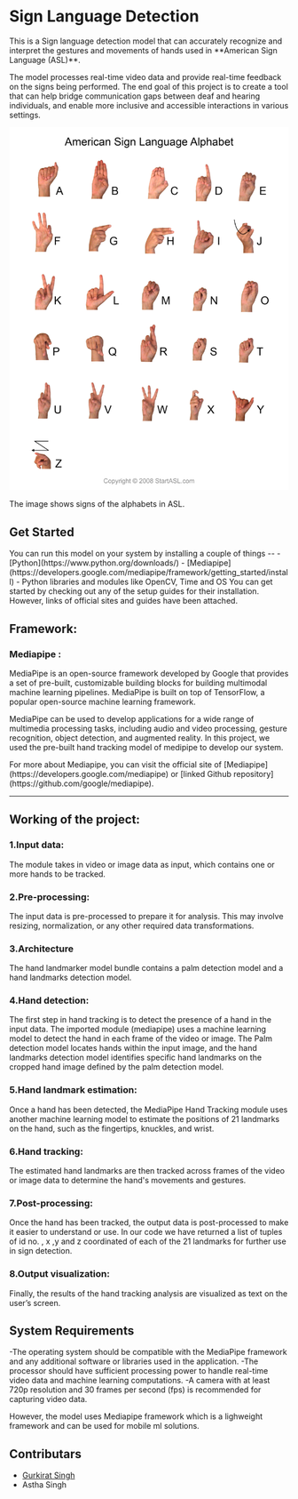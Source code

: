# Sign Language Detection

<p>This is a Sign language detection model that can accurately recognize and interpret the gestures and movements of hands used in **American Sign Language (ASL)**.</p>
<p>
The model processes real-time video data and provide real-time feedback on the signs being performed. The end goal of this project is to create a tool that can help bridge communication gaps between deaf and hearing individuals, and enable more inclusive and accessible interactions in various settings.
</p>

![American Sign Language](sign-language-alphabet.png)
<p>The image shows signs of the alphabets in ASL.</p>


## Get Started

<p>You can run this model on your system by installing a couple of things --
- [Python](https://www.python.org/downloads/)
- [Mediapipe](https://developers.google.com/mediapipe/framework/getting_started/install)
- Python libraries and modules like OpenCV, Time and OS
You can get started by checking out any of the setup guides for their installation. However, links of official sites and guides have been attached. </p>


## Framework:

### Mediapipe : 

<p>MediaPipe is an open-source framework developed by Google that provides a set of pre-built, customizable building blocks for building multimodal machine learning pipelines. MediaPipe is built on top of TensorFlow, a popular open-source machine learning framework. </p>

<p> MediaPipe can be used to develop applications for a wide range of multimedia processing tasks, including audio and video processing, gesture recognition, object detection, and augmented reality. In this project, we used the pre-built hand tracking model of medipipe to develop our system. </p>

<p>For more about Mediapipe, you can visit the official site of [Mediapipe](https://developers.google.com/mediapipe) or [linked Github repository](https://github.com/google/mediapipe).

----

## Working of the project:

### 1.Input data:

<p>The module takes in video or image data as input, which contains one or more hands to
be tracked. </p>

### 2.Pre-processing:

<p>The input data is pre-processed to prepare it for analysis. This may involve resizing,
normalization, or any other required data transformations. </p>

### 3.Architecture

<p>The hand landmarker model bundle contains a palm detection model and a hand landmarks detection model. </p>

### 4.Hand detection: 

<p>The first step in hand tracking is to detect the presence of a hand in the input data. The imported module (mediapipe) uses a machine learning model to detect the hand in each frame of the video or image. The Palm detection model locates hands within the input image, and the hand landmarks detection model identifies specific hand landmarks on the cropped hand image defined by the palm detection model. </p>

### 5.Hand landmark estimation: 

<p>Once a hand has been detected, the MediaPipe Hand Tracking module uses another machine learning model to estimate the positions of 21 landmarks on the hand, such as the fingertips, knuckles, and wrist. </p>

### 6.Hand tracking:

<p>The estimated hand landmarks are then tracked across frames of the video or image data to determine the hand's movements and gestures. </p>

### 7.Post-processing: 

<p>Once the hand has been tracked, the output data is post-processed to make it easier to understand or use. In our code we have returned a list of tuples of id no. , x ,y and z coordinated of each of the 21 landmarks for further use in sign detection.

### 8.Output visualization: 

<p>Finally, the results of the hand tracking analysis are visualized as text on the user’s screen. </p>

## System Requirements

-The operating system should be compatible with the MediaPipe framework and
any additional software or libraries used in the application.
-The processor should have sufficient processing power to handle real-time video
data and machine learning computations.
-A camera with at least 720p resolution and 30 frames per second (fps) is
recommended for capturing video data.

However, the model uses Mediapipe framework which is a lighweight framework and can be used for mobile ml solutions.

## Contributars

- [Gurkirat Singh](https://github.com/gurkirat20)
- Astha Singh

